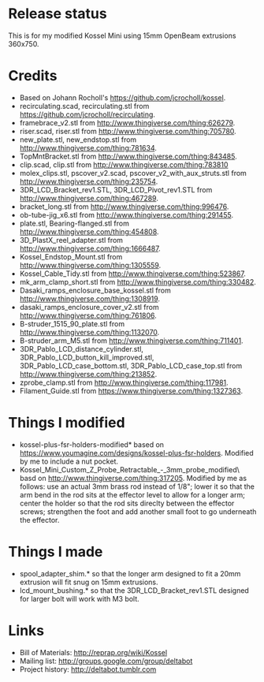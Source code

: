 Release status
==============

This is for my modified Kossel Mini using 15mm OpenBeam extrusions 360x750.


Credits
=======

* Based on Johann Rocholl's https://github.com/jcrocholl/kossel.
* recirculating.scad, recirculating.stl from https://github.com/jcrocholl/recirculating.
* framebrace_v2.stl from http://www.thingiverse.com/thing:626279.
* riser.scad, riser.stl from http://www.thingiverse.com/thing:705780.
* new_plate.stl, new_endstop.stl from http://www.thingiverse.com/thing:781634.
* TopMntBracket.stl from http://www.thingiverse.com/thing:843485.
* clip.scad, clip.stl from http://www.thingiverse.com/thing:783810
* molex_clips.stl, pscover_v2.scad, pscover_v2_with_aux_struts.stl from http://www.thingiverse.com/thing:235754.
* 3DR_LCD_Bracket_rev1.STL, 3DR_LCD_Pivot_rev1.STL from http://www.thingiverse.com/thing:467289.
* bracket_long.stl from http://www.thingiverse.com/thing:996476.
* ob-tube-jig_x6.stl from http://www.thingiverse.com/thing:291455.
* plate.stl, Bearing-flanged.stl from http://www.thingiverse.com/thing:454808.
* 3D_PlastX_reel_adapter.stl from http://www.thingiverse.com/thing:1666487.
* Kossel_Endstop_Mount.stl from http://www.thingiverse.com/thing:1305559.
* Kossel_Cable_Tidy.stl from http://www.thingiverse.com/thing:523867.
* mk_arm_clamp_short.stl from http://www.thingiverse.com/thing:330482.
* Dasaki_ramps_enclosure_base_kossel.stl from http://www.thingiverse.com/thing:1308919.
* dasaki_ramps_enclosure_cover_v2.stl from http://www.thingiverse.com/thing:761806.
* B-struder_1515_90_plate.stl from http://www.thingiverse.com/thing:1132070.
* B-struder_arm_M5.stl from http://www.thingiverse.com/thing:711401.
* 3DR_Pablo_LCD_distance_cylinder.stl, 3DR_Pablo_LCD_button_kill_improved.stl, 3DR_Pablo_LCD_case_bottom.stl, 3DR_Pablo_LCD_case_top.stl from http://www.thingiverse.com/thing:213852.
* zprobe_clamp.stl from http://www.thingiverse.com/thing:117981.
* Filament_Guide.stl from https://www.thingiverse.com/thing:1327363.

Things I modified
=================

* kossel-plus-fsr-holders-modified\* based on https://www.youmagine.com/designs/kossel-plus-fsr-holders. Modified by me to include a nut pocket.
* Kossel_Mini_Custom_Z_Probe_Retractable_-_3mm_probe_modified\ basd on http://www.thingiverse.com/thing:317205. Modified by me as follows: use an actual 3mm brass rod instead of 1/8"; lower it so that the arm bend in the rod sits at the effector level to allow for a longer arm; center the holder so that the rod sits direclty between the effector screws; strengthen the foot and add another small foot to go underneath the effector.


Things I made
=============

* spool_adapter_shim.* so that the longer arm designed to fit a 20mm extrusion will fit snug on 15mm extrusions.
* lcd_mount_bushing.* so that the 3DR_LCD_Bracket_rev1.STL designed for larger bolt will work with M3 bolt.


Links
=====

* Bill of Materials: http://reprap.org/wiki/Kossel
* Mailing list: http://groups.google.com/group/deltabot
* Project history: http://deltabot.tumblr.com
